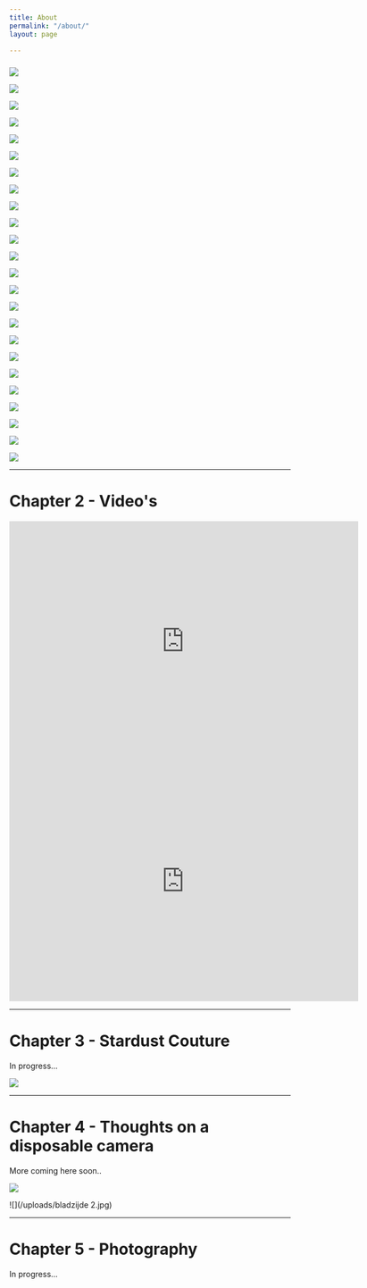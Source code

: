 ```yaml
---
title: About
permalink: "/about/"
layout: page

---
```

### 

![](/uploads/00.jpg)

![](/uploads/01.jpg)

![](/uploads/02.jpg)

![](/uploads/03.jpg)

![](/uploads/04.jpg)

![](/uploads/05.jpg)

![](/uploads/06.jpg)

![](/uploads/07.jpg)

![](/uploads/08.jpg)

![](/uploads/09.jpg)

![](/uploads/10.jpg)

![](/uploads/11.jpg)

![](/uploads/12.jpg)

![](/uploads/13.jpg)

![](/uploads/14.jpg)

![](/uploads/15.jpg)

![](/uploads/16.jpg)

![](/uploads/17.jpg)

![](/uploads/18.jpg)

![](/uploads/19.jpg)

![](/uploads/20.jpg)

![](/uploads/21.jpg)

![](/uploads/22.jpg)

![](/uploads/23.jpg)

***

# Chapter 2 - Video's

<iframe src="https://genero.com/watch-video/39811/embed/" width="625" height="430" frameborder="0" allowfullscreen><p>Your browser does not support iframes.</p></iframe>

<iframe src="https://genero.com/watch-video/40037/embed/" width="625" height="430" frameborder="0" allowfullscreen><p>Your browser does not support iframes.</p></iframe>

***

# Chapter 3 - Stardust Couture

In progress...

![](/uploads/Stardust_Couture_cover-1.jpg)

***

# Chapter 4 - Thoughts on a disposable camera

More coming here soon..

![](/uploads/fotoboekje.jpg)

![](/uploads/bladzijde 2.jpg)

***

# Chapter 5 - Photography

In progress...